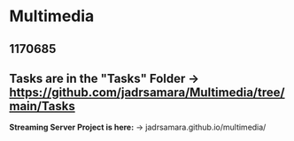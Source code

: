# Multimedia
**1170685**
---
Tasks are in the "Tasks" Folder
-> https://github.com/jadrsamara/Multimedia/tree/main/Tasks
---
**Streaming Server Project is here:**
-> jadrsamara.github.io/multimedia/
